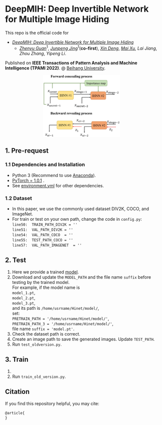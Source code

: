 # DeepMIH: Deep Invertible Network for Multiple Image Hiding

This repo is the official code for

* [*DeepMIH: Deep Invertible Network for Multiple Image Hiding*](https:) 
  * [*Zhenyu Guan*](http://cst.buaa.edu.cn/info/1071/2542.htm)<sup>1</sup>, [*Junpeng Jing*](https://tomtomtommi.github.io/)<sup>1</sup>(**co-first**), [*Xin Deng*](http://www.commsp.ee.ic.ac.uk/~xindeng/), [*Mai Xu*](http://shi.buaa.edu.cn/MaiXu/zh_CN/index.htm), *Lai Jiang*, *Zhou Zhang*, *Yipeng Li*.

Published on **IEEE Transactions of Pattern Analysis and Machine Intelligence (TPAMI 2022)**.
@ [Beihang University](http://ev.buaa.edu.cn/).

<center>
  <img src=https://github.com/TomTomTommi/DeepMIH/blob/main/image/figure2.jpg width=50% />
</center>


## 1. Pre-request
### 1.1 Dependencies and Installation

- Python 3 (Recommend to use [Anaconda](https://www.anaconda.com/download/#linux)).
- [PyTorch = 1.0.1](https://pytorch.org/) .
- See [environment.yml](https://github.com/TomTomTommi/HiNet/blob/main/environment.yml) for other dependencies.

### 1.2 Dataset

- In this paper, we use the commonly used dataset DIV2K, COCO, and ImageNet.
- For train or test on your own path, change the code in `config.py`:  
    `line50:  TRAIN_PATH_DIV2K = '' `   
    `line51:  VAL_PATH_DIV2K = '' `  
    `line54:  VAL_PATH_COCO  = '' `  
    `line55:  TEST_PATH_COCO = '' `   
    `line57:  VAL_PATH_IMAGENET  = '' `  
    

## 2. Test

1. Here we provide a trained [model](https://drive.google.com/drive/folders/1guno6VwfCpuB8o5m0ZqFHNL4ZWc8SdJe?usp=sharing).
2. Download and update the `MODEL_PATH` and the file name `suffix` before testing by the trained model.  
For example, if the model name is  
`model_1.pt`,  
`model_2.pt`,  
`model_3.pt`,  
and its path is 
`/home/usrname/Hinet/model/`,  
set:  
`PRETRAIN_PATH = '/home/usrname/Hinet/model/'`,  
`PRETRAIN_PATH_3 = '/home/usrname/Hinet/model/'`,  
file name `suffix = 'model.pt'`.  
3. Check the dataset path is correct.
4. Create an image path to save the generated images. Update `TEST_PATH`.
5. Run `test_oldversion.py`.


## 3. Train

1.
4. Run `train_old_version.py`.


## Citation
If you find this repository helpful, you may cite:

```tex
@article{
}
```
